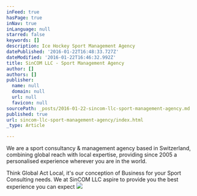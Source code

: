 ```yaml
---
inFeed: true
hasPage: true
inNav: true
inLanguage: null
starred: false
keywords: []
description: Ice Hockey Sport Management Agency
datePublished: '2016-01-22T16:48:33.727Z'
dateModified: '2016-01-22T16:46:32.992Z'
title: SinCOM LLC - Sport Management Agency
author: []
authors: []
publisher:
  name: null
  domain: null
  url: null
  favicon: null
sourcePath: _posts/2016-01-22-sincom-llc-sport-management-agency.md
published: true
url: sincom-llc-sport-management-agency/index.html
_type: Article

---
```

We are a sport consultancy & management agency based in Switzerland,
combining global reach with local expertise, providing since 2005 a 
personalised experience wherever you are in the world.

Think Global Act Local, it's our conception of Business for your Sport 
Consulting needs. We at SinCOM LLC aspire to provide you the best 
experience you can expect
![](https://the-grid-user-content.s3-us-west-2.amazonaws.com/30160f3f-396a-4461-92d5-a8998b38917d.jpg)